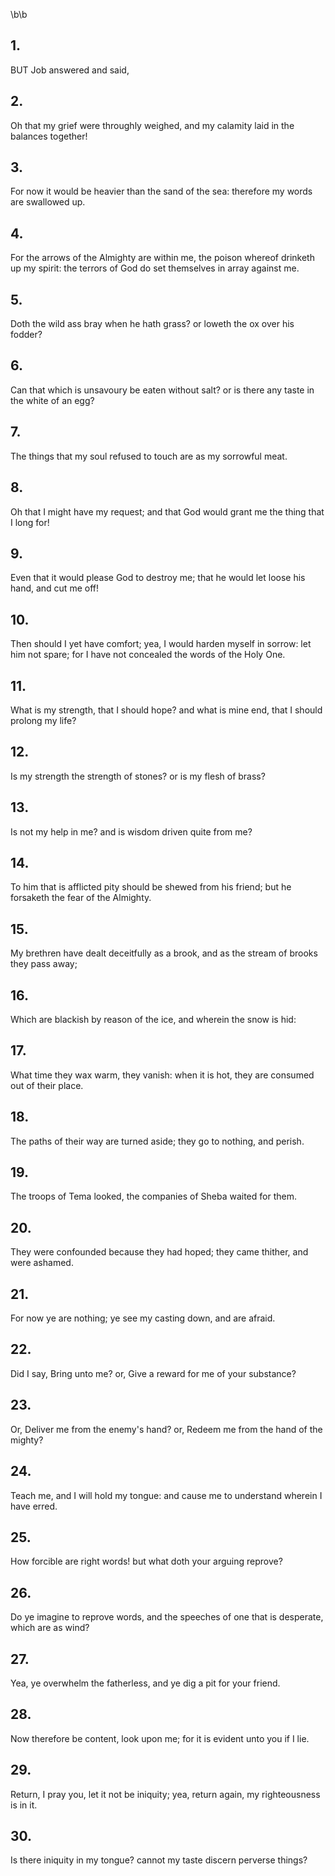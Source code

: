 \b\b
## 1.
BUT Job answered and said,
## 2.
Oh that my grief were throughly weighed, and my calamity laid in the balances together!
## 3.
For now it would be heavier than the sand of the sea: therefore my words are swallowed up.
## 4.
For the arrows of the Almighty are within me, the poison whereof drinketh up my spirit: the terrors of God do set themselves in array against me.
## 5.
Doth the wild ass bray when he hath grass?  or loweth the ox over his fodder?
## 6.
Can that which is unsavoury be eaten without salt?  or is there any taste in the white of an egg?
## 7.
The things that my soul refused to touch are as my sorrowful meat.
## 8.
Oh that I might have my request; and that God would grant me the thing that I long for!
## 9.
Even that it would please God to destroy me; that he would let loose his hand, and cut me off!
## 10.
Then should I yet have comfort; yea, I would harden myself in sorrow: let him not spare; for I have not concealed the words of the Holy One.
## 11.
What is my strength, that I should hope?  and what is mine end, that I should prolong my life?
## 12.
Is my strength the strength of stones?  or is my flesh of brass?
## 13.
Is not my help in me?  and is wisdom driven quite from me?
## 14.
To him that is afflicted pity should be shewed from his friend; but he forsaketh the fear of the Almighty.
## 15.
My brethren have dealt deceitfully as a brook, and as the stream of brooks they pass away;
## 16.
Which are blackish by reason of the ice, and wherein the snow is hid:
## 17.
What time they wax warm, they vanish: when it is hot, they are consumed out of their place.
## 18.
The paths of their way are turned aside; they go to nothing, and perish.
## 19.
The troops of Tema looked, the companies of Sheba waited for them.
## 20.
They were confounded because they had hoped; they came thither, and were ashamed.
## 21.
For now ye are nothing; ye see my casting down, and are afraid.
## 22.
Did I say, Bring unto me?  or, Give a reward for me of your substance?
## 23.
Or, Deliver me from the enemy's hand?  or, Redeem me from the hand of the mighty?
## 24.
Teach me, and I will hold my tongue: and cause me to understand wherein I have erred.
## 25.
How forcible are right words!  but what doth your arguing reprove?
## 26.
Do ye imagine to reprove words, and the speeches of one that is desperate, which are as wind?
## 27.
Yea, ye overwhelm the fatherless, and ye dig a pit for your friend.
## 28.
Now therefore be content, look upon me; for it is evident unto you if I lie.
## 29.
Return, I pray you, let it not be iniquity; yea, return again, my righteousness is in it.
## 30.
Is there iniquity in my tongue?  cannot my taste discern perverse things?
